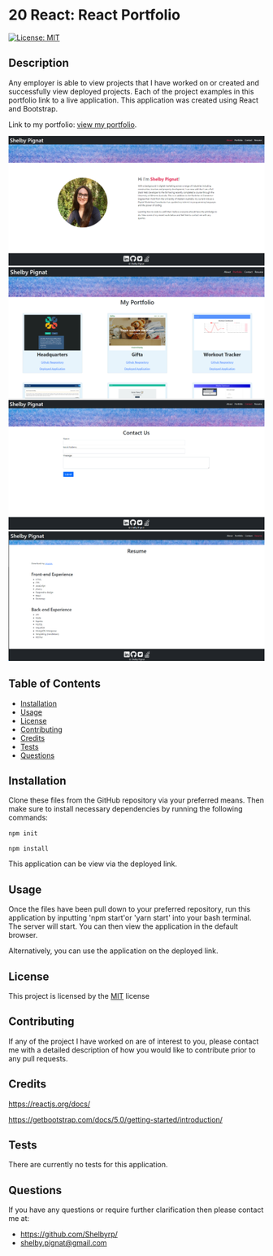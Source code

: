 # 20 React: React Portfolio

[![License: MIT](https://img.shields.io/badge/License-MIT-yellow.svg)](https://opensource.org/licenses/MIT)

## Description

Any employer is able to view projects that I have worked on or created and successfully view deployed projects. Each of the project examples in this portfolio link to a live application. This application was created using React and Bootstrap.

Link to my portfolio: [view my portfolio](https://shelbyrp.github.io/react-portfolio/).

![Final result appears as:](./src/assets/about.png)
![Final result appears as:](./src/assets/portfolio.png)
![Final result appears as:](./src/assets/contact.png)
![Final result appears as:](./src/assets/resume.png)

## Table of Contents

- [Installation](#installation)
- [Usage](#usage)
- [License](#license)
- [Contributing](#contributing)
- [Credits](#credits)
- [Tests](#tests)
- [Questions](#questions)

## Installation

Clone these files from the GitHub repository via your preferred means. Then make sure to install necessary dependencies by running the following commands:

```
npm init
```

```
npm install
```

This application can be view via the deployed link.

## Usage

Once the files have been pull down to your preferred repository, run this application by inputting 'npm start'or 'yarn start' into your bash terminal. The server will start. You can then view the application in the default browser.

Alternatively, you can use the application on the deployed link.

## License

This project is licensed by the [MIT](https://opensource.org/licenses/MIT) license

## Contributing

If any of the project I have worked on are of interest to you, please contact me with a detailed description of how you would like to contribute prior to any pull requests.

## Credits

https://reactjs.org/docs/

https://getbootstrap.com/docs/5.0/getting-started/introduction/

## Tests

There are currently no tests for this application.

## Questions

If you have any questions or require further clarification then please contact me at:

- https://github.com/Shelbyrp/
- shelby.pignat@gmail.com
